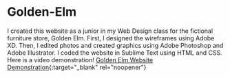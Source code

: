 # Golden-Elm
 I created this website as a junior in my Web Design class for the fictional furniture store, Golden Elm.
 First, I designed the wireframes using Adobe XD. Then, I edited photos and created graphics using Adobe Photoshop and Adobe Illustrator.
 I coded the website in Sublime Text using HTML and CSS.
 Here is a video demonstration!
 [Golden Elm Website Demonstration]([https://stackoverflow.blog/2021/03/31/the-key-copy-paste/](https://drive.google.com/file/d/1-cIT-gOTaEjZFVnwM8pwbtrF8t4VEbq_/view?usp=sharing)https://drive.google.com/file/d/1-cIT-gOTaEjZFVnwM8pwbtrF8t4VEbq_/view?usp=sharing){:target="_blank" rel="noopener"}

 
